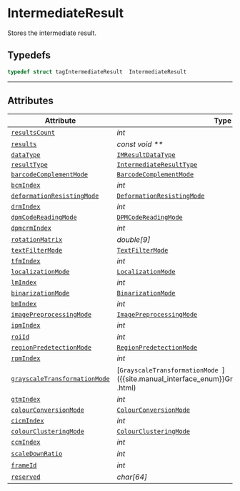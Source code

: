 # IntermediateResult
Stores the intermediate result.

## Typedefs

```cpp
typedef struct tagIntermediateResult  IntermediateResult
```  
  
---
  

## Attributes
  
| Attribute | Type |
|---------- | ---- |
| [`resultsCount`](#resultcount) | *int* |
| [`results`](#results) | *const void \*\** |
| [`dataType`](#datayype) | [`IMResultDataType`]({{site.manual_interface_enum}}IMResultDataType.html) |
| [`resultType`](#resulttype) | [`IntermediateResultType`]({{site.manual_interface_enum}}IntermediateResultType.html) |
| [`barcodeComplementMode`](#barcodecomplementmode) | [`BarcodeComplementMode`]({{site.manual_interface_enum}}BarcodeComplementMode.html) |
| [`bcmIndex`](#bcmindex) | *int* |
| [`deformationResistingMode`](#deformationresistingmode) | [`DeformationResistingMode`]({{site.manual_interface_enum}}DeformationResistingMode.html) |
| [`drmIndex`](#drmindex) | *int* |
| [`dpmCodeReadingMode`](#dpmcodereadingmode) | [`DPMCodeReadingMode`]({{site.manual_interface_enum}}DPMCodeReadingMode.html) |
| [`dpmcrmIndex`](#dpmcrmindex) | *int* |
| [`rotationMatrix`](#rotationmatrix) | *double\[9\]* |
| [`textFilterMode`](#textfiltermode) | [`TextFilterMode`]({{site.manual_interface_enum}}TextFilterMode.html) |
| [`tfmIndex`](#tfmindex) | *int* |
| [`localizationMode`](#localizationmode) | [`LocalizationMode`]({{site.manual_interface_enum}}LocalizationMode.html) |
| [`lmIndex`](#lmindex) | *int* |
| [`binarizationMode`](#binarizationmode) | [`BinarizationMode`]({{site.manual_interface_enum}}BinarizationMode.html) |
| [`bmIndex`](#bmindex) | *int* |
| [`imagePreprocessingMode`](#imagepreprocessingmode) | [`ImagePreprocessingMode`]({{site.manual_interface_enum}}ImagePreprocessingMode.html) |
| [`ipmIndex`](#ipmindex) | *int* |
| [`roiId`](#roiid) | *int* |
| [`regionPredetectionMode`](#regionpredetectionmode) | [`RegionPredetectionMode`]({{site.manual_interface_enum}}RegionPredetectionMode.html) |
| [`rpmIndex`](#rpmindex) | *int* |
| [`grayscaleTransformationMode`](#grayscaletransformationmode) | [`GrayscaleTransformationMode `]({{site.manual_interface_enum}}GrayscaleTransformationMode .html) |
| [`gtmIndex`](#gtmindex) | *int* |
| [`colourConversionMode`](#colourconversionmode) | [`ColourConversionMode`]({{site.manual_interface_enum}}ColourConversionMode.html) |
| [`cicmIndex`](#cicmindex) | *int* |
| [`colourClusteringMode`](#colourclusteringmode) | [`ColourClusteringMode`]({{site.manual_interface_enum}}ColourClusteringMode.html) |
| [`ccmIndex`](#ccmindex) | *int* |
| [`scaleDownRatio`](#scaleDownratio) | *int* |
| [`frameId`](#frameid) | *int* |
| [`reserved`](#reserved) | *char\[64\]* |
